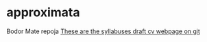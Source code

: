 # approximata
Bodor Mate repoja
[These are the syllabuses ](https://github.com/approximata/velox-syllabus.git)
[draft cv webpage on git](https://github.com/approximata/approximata.github.io.git)

